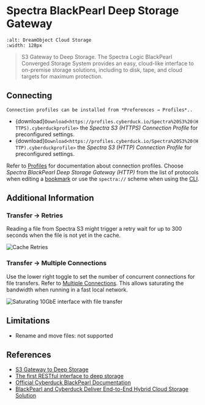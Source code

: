 Spectra BlackPearl Deep Storage Gateway
====

```{image} https://cdn.cyberduck.io/img/providers/spectra.png
:alt: DreamObject Cloud Storage
:width: 128px
```

> S3 Gateway to Deep Storage. The Spectra Logic BlackPearl Converged Storage System provides an easy, cloud-like interface to on-premise storage solutions, including to disk, tape, and cloud targets for maximum protection.

## Connecting

```{note}
Connection profiles can be installed from *Preferences → Profiles*..
```

- {download}`Download<https://profiles.cyberduck.io/Spectra%20S3%20(HTTPS).cyberduckprofile>` the *Spectra S3 (HTTPS) Connection Profile* for preconfigured settings.
- {download}`Download<https://profiles.cyberduck.io/Spectra%20S3%20(HTTP).cyberduckprofile>` the *Spectra S3 (HTTP) Connection Profile* for preconfigured settings.

Refer to [Profiles](../../cyberduck/connection.md#connection-profiles) for documentation about connection profiles. Choose *Spectra BlackPearl Deep Storage Gateway (HTTP)* from the list of protocols when editing a [bookmark](../../cyberduck/bookmarks.md) or use the `spectra://` scheme when using the [CLI](../../cli/index).

## Additional Information

### Transfer → Retries

Reading a file from Spectra S3 might trigger a retry wait for up to 300 seconds when the file is not yet in the cache.

![Cache Retries](_images/Cache_Retry.png)

### Transfer → Multiple Connections

Use the lower right toggle to set the number of concurrent connections for file transfers. Refer to [Multiple Connections](../../cyberduck/transfer.md#connections). This allows saturating the bandwidth when running in a fast local network.

![Saturating 10GbE interface with file transfer](_images/10GbE_Transfer.png)

## Limitations

- Rename and move files: not supported

## References

- [S3 Gateway to Deep Storage](https://www.spectralogic.com/products/blackpearl/)
- [The first RESTful interface to deep storage](https://www.spectralogic.com/products/spectra-s3/)
- [Official Cyberduck BlackPearl Documentation](https://developer.spectralogic.com/cyberduck/)
- [BlackPearl and Cyberduck Deliver End-to-End Hybrid Cloud Storage Solution](https://edge.spectralogic.com/index.cfm?&fuseaction=home.displayFile&DocID=4839)